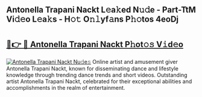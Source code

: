 ## Antonella Trapani Nackt L𝚎a𝚔ed N𝚞𝚍e - Part-TtM Vi𝚍𝚎o L𝚎a𝚔s - H𝚘𝚝 O𝚗𝚕yf𝚊ns P𝚑𝚘tos 4eoDj

# <h2><a href="http://kf2mbio.oniu.top/?m=Antonella+Trapani+Nackt">🔗👉 🔴 Antonella Trapani Nackt P𝚑ot𝚘𝚜 V𝚒d𝚎o</a></h2>

[![Antonella Trapani Nackt Nu𝚍e𝚜](https://i.imgur.com/0qMVB7G.gif)](http://kf2mbio.oniu.top/?m=Antonella+Trapani+Nackt)
Online artist and amusement giver Antonella Trapani Nackt, known for disseminating dance and lifestyle knowledge through trending dance trends and short videos. Outstanding artist Antonella Trapani Nackt, celebrated for their exceptional abilities and accomplishments in the realm of entertainment.  
